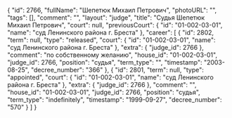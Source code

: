 {
    "id": 2766,
    "fullName": "Шепетюк Михаил Петрович",
    "photoURL": "",
    "tags": [],
    "comment": "",
    "layout": "judge",
    "title": "Судья Шепетюк Михаил Петрович",
    "court": null,
    "previousCourt": {
        "id": "01-002-03-01",
        "name": "суд Ленинского района г. Бреста"
    },
    "career": [
        {
            "id": 2802,
            "term": null,
            "type": "released",
            "court": {
                "id": "01-002-03-01",
                "name": "суд Ленинского района г. Бреста"
            },
            "extra": {
                "judge_id": 2766
            },
            "comment": "по собственному желанию",
            "house_id": "01-002-03-01",
            "judge_id": 2766,
            "position": "судья",
            "term_type": "",
            "timestamp": "2003-08-25",
            "decree_number": "366"
        },
        {
            "id": 2801,
            "term": null,
            "type": "appointed",
            "court": {
                "id": "01-002-03-01",
                "name": "суд Ленинского района г. Бреста"
            },
            "extra": {
                "judge_id": 2766
            },
            "comment": "",
            "house_id": "01-002-03-01",
            "judge_id": 2766,
            "position": "судья",
            "term_type": "indefinitely",
            "timestamp": "1999-09-27",
            "decree_number": "570"
        }
    ]
}